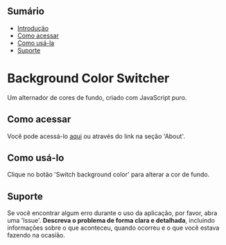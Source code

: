 ## Sumário

- [Introdução](#introdução)
- [Como acessar](#como-acessar)
- [Como usá-la](#como-usá-la)
- [Suporte](#suporte)

**<h1 id="introdução">Background Color Switcher</h1>**

Um alternador de cores de fundo, criado com JavaScript puro.

<h2 id="como-acessar">Como acessar</h2>

Você pode acessá-lo [aqui](https://background-color-switcher-gal.netlify.app/) ou através do link na seção 'About'.


<h2 id="como-usá-la">Como usá-lo</h2>

Clique no botão 'Switch background color' para alterar a cor de fundo.

<h2 id="suporte">Suporte</h2>

Se você encontrar algum erro durante o uso da aplicação, por favor, abra uma 'Issue'. **Descreva o problema de forma clara e detalhada**, incluindo informações sobre o que aconteceu, quando ocorreu e o que você estava fazendo na ocasião.